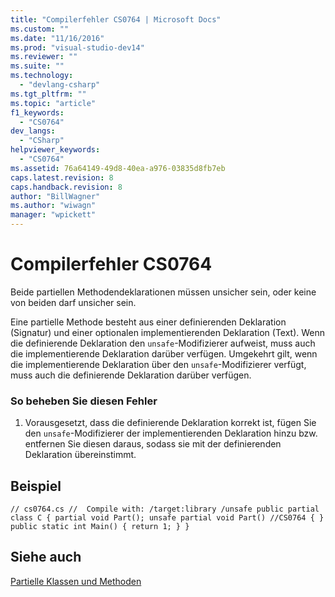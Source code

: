 ```yaml
---
title: "Compilerfehler CS0764 | Microsoft Docs"
ms.custom: ""
ms.date: "11/16/2016"
ms.prod: "visual-studio-dev14"
ms.reviewer: ""
ms.suite: ""
ms.technology: 
  - "devlang-csharp"
ms.tgt_pltfrm: ""
ms.topic: "article"
f1_keywords: 
  - "CS0764"
dev_langs: 
  - "CSharp"
helpviewer_keywords: 
  - "CS0764"
ms.assetid: 76a64149-49d8-40ea-a976-03835d8fb7eb
caps.latest.revision: 8
caps.handback.revision: 8
author: "BillWagner"
ms.author: "wiwagn"
manager: "wpickett"
---
```

# Compilerfehler CS0764
Beide partiellen Methodendeklarationen müssen unsicher sein, oder keine von beiden darf unsicher sein.  
  
 Eine partielle Methode besteht aus einer definierenden Deklaration \(Signatur\) und einer optionalen implementierenden Deklaration \(Text\). Wenn die definierende Deklaration den `unsafe`\-Modifizierer aufweist, muss auch die implementierende Deklaration darüber verfügen. Umgekehrt gilt, wenn die implementierende Deklaration über den `unsafe`\-Modifizierer verfügt, muss auch die definierende Deklaration darüber verfügen.  
  
### So beheben Sie diesen Fehler  
  
1.  Vorausgesetzt, dass die definierende Deklaration korrekt ist, fügen Sie den `unsafe`\-Modifizierer der implementierenden Deklaration hinzu bzw. entfernen Sie diesen daraus, sodass sie mit der definierenden Deklaration übereinstimmt.  
  
## Beispiel  
  
```  
// cs0764.cs //  Compile with: /target:library /unsafe public partial class C { partial void Part(); unsafe partial void Part() //CS0764 { } public static int Main() { return 1; } }  
```  
  
## Siehe auch  
 [Partielle Klassen und Methoden](../../csharp/programming-guide/classes-and-structs/partial-classes-and-methods.md)